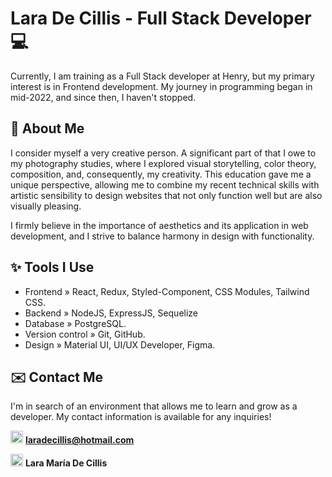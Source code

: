 # Lara De Cillis - Full Stack Developer 💻

Currently, I am training as a Full Stack developer at Henry, but my primary interest is in Frontend development. My journey in programming began in mid-2022, and since then, I haven't stopped. 


## 🌸 About Me

I consider myself a very creative person. A significant part of that I owe to my photography studies, where I explored visual storytelling, color theory, composition, and, consequently, my creativity. This education gave me a unique perspective, allowing me to combine my recent technical skills with artistic sensibility to design websites that not only function well but are also visually pleasing.

I firmly believe in the importance of aesthetics and its application in web development, and I strive to balance harmony in design with functionality.


## ✨ Tools I Use

- Frontend » React, Redux, Styled-Component, CSS Modules, Tailwind CSS.
- Backend » NodeJS, ExpressJS, Sequelize
- Database » PostgreSQL.
- Version control » Git, GitHub.
- Design » Material UI, UI/UX Developer, Figma.

## ✉️ Contact Me

I'm in search of an environment that allows me to learn and grow as a developer. My contact information is available for any inquiries!

<img src="https://upload.wikimedia.org/wikipedia/commons/thumb/f/f7/Microsoft_Outlook_2013-2019_logo.svg/1081px-Microsoft_Outlook_2013-2019_logo.svg.png" alt="Email" width="20">  **laradecillis@hotmail.com**<a href="mailto:laradecillis@hotmail.com" style="text-decoration: none;"/>

<img src="https://upload.wikimedia.org/wikipedia/commons/thumb/c/ca/LinkedIn_logo_initials.png/640px-LinkedIn_logo_initials.png" alt="LinkedIn" width="20">  **Lara María De Cillis**<a href="https://www.linkedin.com/in/laradecillis" style="text-decoration: none;"/>





<!--
**LaraDC5/LaraDC5** is a ✨ _special_ ✨ repository because its `README.md` (this file) appears on your GitHub profile.

Here are some ideas to get you started:

- 🔭 I’m currently working on ...
- 🌱 I’m currently learning ...
- 👯 I’m looking to collaborate on ...
- 🤔 I’m looking for help with ...
- 💬 Ask me about ...
- 📫 How to reach me: ...
- 😄 Pronouns: ...
- ⚡ Fun fact: ...
-->
